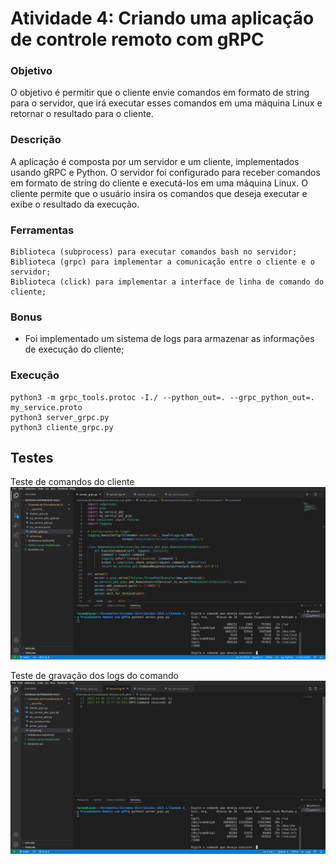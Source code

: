 # Atividade 4: Criando uma aplicação de controle remoto com gRPC

### Objetivo
O objetivo é permitir que o cliente envie comandos em formato de string para o servidor, que irá executar esses comandos em uma máquina Linux e retornar o resultado para o cliente.

### Descrição
A aplicação é composta por um servidor e um cliente, implementados usando gRPC e Python. O servidor foi configurado para receber comandos em formato de string do cliente e executá-los em uma máquina Linux. O cliente permite que o usuário insira os comandos que deseja executar e exibe o resultado da execução.

### Ferramentas
    Biblioteca (subprocess) para executar comandos bash no servidor;
    Biblioteca (grpc) para implementar a comunicação entre o cliente e o servidor;
    Biblioteca (click) para implementar a interface de linha de comando do cliente;
    
### Bonus 
- Foi implementado um sistema de logs para armazenar as informações de execução do cliente;

### Execução
    python3 -m grpc_tools.protoc -I./ --python_out=. --grpc_python_out=. my_service.proto
    python3 server_grpc.py
    python3 cliente_grpc.py
    
## Testes
Teste de comandos do cliente
![teste_comandos.png](https://github.com/Lucasx10/Sistemas-Distribuidos-2023.1/blob/main/Chamada%20de%20Procedimento%20Remoto%20com%20gRPC/teste_comandos.png)

Teste de gravação dos logs do comando 
![teste_log.png](https://github.com/Lucasx10/Sistemas-Distribuidos-2023.1/blob/main/Chamada%20de%20Procedimento%20Remoto%20com%20gRPC/teste_log.png)
